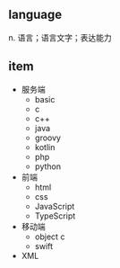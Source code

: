 ## language
n. 语言；语言文字；表达能力

## item
* 服务端
  * basic
  * c
  * c++
  * java
  * groovy
  * kotlin
  * php
  * python
* 前端
  * html
  * css
  * JavaScript
  * TypeScript
* 移动端
  * object c
  * swift
* XML